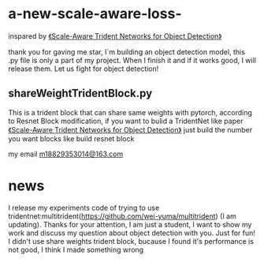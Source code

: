 # a-new-scale-aware-loss-
inspared by [《Scale-Aware Trident Networks for Object Detection》](https://arxiv.org/abs/1901.01892)

thank you for gaving me star, I`m building an object detection model, this .py file is only a part of my project. When I finish it and if it works good, I will release them.
Let us fight for object detection!

## shareWeightTridentBlock.py

This is a trident block that can share same weights with pytorch, 
according to Resnet Block modification,
if you want to bulid a TridentNet like paper [《Scale-Aware Trident Networks for Object Detection》](https://arxiv.org/abs/1901.01892)
just build the number you want blocks like build resnet block

my email m18829353014@163.com

# news
I release my experiments code of trying to use tridentnet:multitrident(https://github.com/wei-yuma/multitrident) (I am updating). Thanks for your attention, I am just a student, I want to show my work and discuss my question about object detection with you. Just for fun!
I didn't use share weights trident block, bucause I found it's performance is not good, I think I made something wrong
